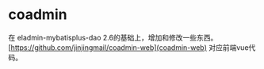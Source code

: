 # coadmin
在 eladmin-mybatisplus-dao 2.6的基础上，增加和修改一些东西。
[https://github.com/jinjingmail/coadmin-web](coadmin-web) 对应前端vue代码。

